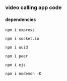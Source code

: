 ### video calling app code

#### dependencies

```
npm i express
```

```
npm i socket.io
```

```
npm i uuid
```

```
npm i peer
```

```
npm i ejs
```

```
npm i nodemon -D
```
